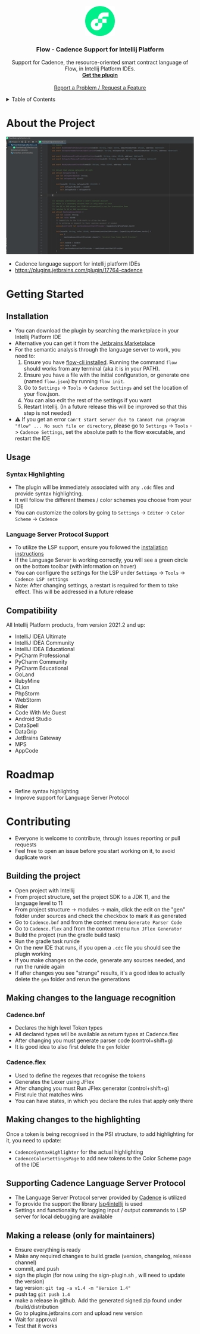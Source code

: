 <div align="center">
  <a href="https://github.com/cadence-tools/cadence-for-intellij-platform">
    <img src="images/flow-logo.png" alt="Flow Logo" width="80" height="80">
  </a>

<h3 align="center">Flow - Cadence Support for Intellij Platform</h3>

  <p align="center">
    Support for Cadence, the resource-oriented smart contract language of Flow, in Intellij Platform IDEs. 
    <br />
    <a href="https://plugins.jetbrains.com/plugin/17764-cadence"><strong>Get the plugin</strong></a>
    <br />
    <br />
    <a href="https://github.com/cadence-tools/cadence-for-intellij-platform/issues">Report a Problem / Request a Feature</a>
  </p>
</div>

<!-- TABLE OF CONTENTS -->
<details>
  <summary>Table of Contents</summary>
  <ol>
    <li>
      <a href="#about-the-project">About The Project</a>
    </li>
    <li>
      <a href="#installation">Installation</a>
    </li>
    <li>
      <a href="#getting-started">Getting Started</a>
      <ul>
        <li><a href="#installation">Installation</a></li>
        <li><a href="#usage">Usage</a></li>
          <ul>
            <li><a href="#syntax-highlighting">Syntax Highlighting</a></li>
            <li><a href="#language-server-protocol-support">Language Server Protocol Support</a></li>
          </ul>
        <li><a href="#compatibility">Compatibility</a></li>
      </ul>
    </li>
    <li><a href="#roadmap">Roadmap</a></li>
    <li><a href="#contributing">Contributing</a></li>
      <ul>
        <li><a href="#building-the-project">Building the project</a></li>
        <li><a href="#making-changes-to-the-language-recognition">Making changes to the language recognition</a></li>
        <li><a href="#making-changes-to-the-highlighting">Making changes to the highlighting</a></li>
        <li><a href="#supporting-cadence-language-server-protocol">Supporting Cadence Language Server Protocol</a></li>
        <li><a href="#making-a-release-(only-for-mainteners)">Making a release (only for maintainers)</a></li>
      </ul>

  </ol>
</details>


# About the Project

![Usage Screenshot](images/plugin-screenshot.png/?raw=true)
- Cadence language support for intellij platform IDEs
- https://plugins.jetbrains.com/plugin/17764-cadence

# Getting Started
## Installation
- You can download the plugin by searching the marketplace in your Intellij Platform IDE
- Alternative you can get it from the [Jetbrains Marketplace](https://plugins.jetbrains.com/plugin/17764-cadence)
- For the semantic analysis through the language server to work, you need to:
  1. Ensure you have [flow-cli installed](https://docs.onflow.org/flow-cli/install/). Running the command `flow`  should works from any terminal (aka it is in your PATH).
  2. Ensure you have a file with the initial configuration, or generate one (named `flow.json`) by running `flow init`.
  3. Go to `Settings` -> `Tools` -> `Cadence Settings` and set the location of your flow.json.
  4. You can also edit the rest of the settings if you want
  5. Restart Intellij. (In a future release this will be improved so that this step is not needed)
- :warning: If you get an error `Can't start server due to Cannot run program "flow" ... No such file or directory`, please go to 
`Settings` -> `Tools` -> `Cadence Settings`, set the absolute path to the flow executable, and restart the IDE 

## Usage

### Syntax Highlighting
- The plugin will be immediately associated with any `.cdc` files and provide syntax highlighting.
- It will follow the different themes / color schemes you choose from your IDE
- You can customize the colors by going to `Settings` -> `Editor` -> `Color Scheme` -> `Cadence`

### Language Server Protocol Support
- To utilize the LSP support, ensure you followed the [installation instructions](#installation)
- If the Language Server is working correctly, you will see a green circle on the bottom toolbar (with information on hover)
- You can configure the settings for the LSP under `Settings` -> `Tools` -> `Cadence LSP settings`
- Note: After changing settings, a restart is required for them to take effect. This will be addressed in a future release

## Compatibility
All Intellij Platform products, from version 2021.2 and up:
- IntelliJ IDEA Ultimate
- IntelliJ IDEA Community
- IntelliJ IDEA Educational
- PyCharm Professional
- PyCharm Community
- PyCharm Educational
- GoLand
- RubyMine
- CLion
- PhpStorm
- WebStorm
- Rider
- Code With Me Guest
- Android Studio
- DataSpell
- DataGrip
- JetBrains Gateway
- MPS
- AppCode

# Roadmap
- Refine syntax highlighting
- Improve support for Language Server Protocol

# Contributing
- Everyone is welcome to contribute, through issues reporting or pull requests
- Feel free to open an issue before you start working on it, to avoid duplicate work

## Building the project
- Open project with Intellij
- From project structure, set the project SDK to a JDK 11, and the language level to 11
- From project structure -> modules -> main, click the edit on the "gen" folder under sources and check the checkbox to mark it as generated
- Go to `Cadence.bnf` and from the context menu `Generate Parser Code`
- Go to `Cadence.flex` and from the context menu `Run JFlex Generator` 
- Build the project (run the gradle build task)
- Run the gradle task runide
- On the new IDE that runs, if you open a `.cdc` file you should see the plugin working
- If you make changes on the code, generate any sources needed, and run the runide again
- If after changes you see "strange" results, it's a good idea to actually delete the `gen` folder and rerun the generations

## Making changes to the language recognition

### Cadence.bnf
- Declares the high level Token types
- All declared types will be available as return types at Cadence.flex
- After changing you must generate parser code (control+shift+g)
- It is good idea to also first delete the `gen` folder

### Cadence.flex
- Used to define the regexes that recognise the tokens
- Generates the Lexer using JFlex
- After changing you must Run JFlex generator (control+shift+g)
- First rule that matches wins
- You can have states, in which you declare the rules that apply only there

## Making changes to the highlighting
Once a token is being recognised in the PSI structure, to add highlighting for it, you need to update:
- `CadenceSyntaxHighlighter` for the actual highlighting
- `CadenceColorSettingsPage` to add new tokens to the Color Scheme page of the IDE

## Supporting Cadence Language Server Protocol
- The Language Server Protocol server provided by [Cadence](https://github.com/onflow/cadence/) is utilized
- To provide the support the library [lsp4intellij](https://github.com/ballerina-platform/lsp4intellij/) is used
- Settings and functionality for logging input / output commands to LSP server for local debugging are available

## Making a release (only for maintainers)
- Ensure everything is ready
- Make any required changes to build.gradle (version, changelog, release channel)
- commit, and push
- sign the plugin (for now using the sign-plugin.sh , will need to update the version)
- tag version: ```git tag -a v1.4 -m "Version 1.4"```
- push tag  ```git push 1.4```
- make a release in github. Add the generated signed zip found under /build/distribution
- Go to plugins.jetbrains.com  and upload new version
- Wait for approval
- Test that it works
